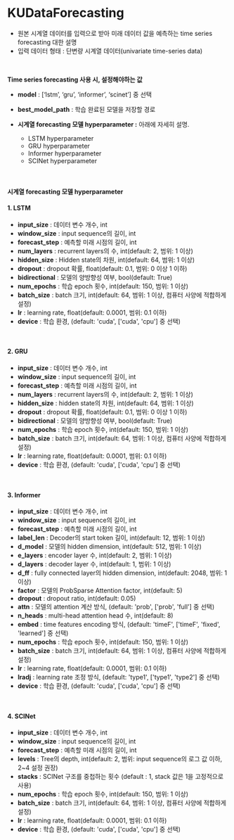 # KUDataForecasting
- 원본 시계열 데이터를 입력으로 받아 미래 데이터 값을 예측하는 time series forecasting 대한 설명
- 입력 데이터 형태 : 단변량 시계열 데이터(univariate time-series data)
<br>

**Time series forecasting 사용 시, 설정해야하는 값**
* **model** : [‘lstm’, ‘gru’, ‘informer’, ‘scinet’] 중 선택
* **best_model_path** : 학습 완료된 모델을 저장할 경로

* **시계열 forecasting 모델 hyperparameter :** 아래에 자세히 설명.
  * LSTM hyperparameter 
  * GRU hyperparameter 
  * Informer hyperparameter
  * SCINet hyperparameter

<br>

#### 시계열 forecasting 모델 hyperparameter <br>

#### 1. LSTM
- **input_size** : 데이터 변수 개수, int
- **window_size** : input sequence의 길이, int
- **forecast_step** : 예측할 미래 시점의 길이, int
- **num_layers** : recurrent layers의 수, int(default: 2, 범위: 1 이상)
- **hidden_size** : Hidden state의 차원, int(default: 64, 범위: 1 이상)
- **dropout** : dropout 확률, float(default: 0.1, 범위: 0 이상 1 이하)
- **bidirectional** : 모델의 양방향성 여부, bool(default: True)
- **num_epochs** : 학습 epoch 횟수, int(default: 150, 범위: 1 이상)
- **batch_size** : batch 크기, int(default: 64, 범위: 1 이상, 컴퓨터 사양에 적합하게 설정)
- **lr** : learning rate, float(default: 0.0001, 범위: 0.1 이하)
- **device** : 학습 환경, (default: 'cuda', ['cuda', 'cpu'] 중 선택)

<br>

#### 2. GRU
- **input_size** : 데이터 변수 개수, int
- **window_size** : input sequence의 길이, int
- **forecast_step** : 예측할 미래 시점의 길이, int
- **num_layers** : recurrent layers의 수, int(default: 2, 범위: 1 이상)
- **hidden_size** : hidden state의 차원, int(default: 64, 범위: 1 이상)
- **dropout** : dropout 확률, float(default: 0.1, 범위: 0 이상 1 이하)
- **bidirectional** : 모델의 양방향성 여부, bool(default: True)
- **num_epochs** : 학습 epoch 횟수, int(default: 150, 범위: 1 이상)
- **batch_size** : batch 크기, int(default: 64, 범위: 1 이상, 컴퓨터 사양에 적합하게 설정)
- **lr** : learning rate, float(default: 0.0001, 범위: 0.1 이하)
- **device** : 학습 환경, (default: 'cuda', ['cuda', 'cpu'] 중 선택)
<br>

#### 3. Informer
- **input_size** : 데이터 변수 개수, int
- **window_size** : input sequence의 길이, int
- **forecast_step** : 예측할 미래 시점의 길이, int
- **label_len** : Decoder의 start token 길이, int(default: 12, 범위: 1 이상)
- **d_model** : 모델의 hidden dimension, int(default: 512, 범위: 1 이상)
- **e_layers** : encoder layer 수, int(default: 2, 범위: 1 이상)
- **d_layers** : decoder layer 수, int(default: 1, 범위: 1 이상)
- **d_ff** : fully connected layer의 hidden dimension, int(default: 2048, 범위: 1 이상)
- **factor** : 모델의 ProbSparse Attention factor, int(default: 5)
- **dropout** : dropout ratio, int(default: 0.05)
- **attn** : 모델의 attention 계산 방식, (default: 'prob', ['prob', 'full'] 중 선택)
- **n_heads** : multi-head attention head 수, int(default: 8)
- **embed** : time features encoding 방식, (default: 'timeF', ['timeF', 'fixed', 'learned'] 중 선택)
- **num_epochs** : 학습 epoch 횟수, int(default: 150, 범위: 1 이상)
- **batch_size** : batch 크기, int(default: 64, 범위: 1 이상, 컴퓨터 사양에 적합하게 설정)
- **lr** : learning rate, float(default: 0.0001, 범위: 0.1 이하)
- **lradj** : learning rate 조정 방식, (default: 'type1', ['type1', 'type2'] 중 선택)
- **device** : 학습 환경, (default: 'cuda', ['cuda', 'cpu'] 중 선택)
<br>

#### 4. SCINet
- **input_size** : 데이터 변수 개수, int
- **window_size** : input sequence의 길이, int
- **forecast_step** : 예측할 미래 시점의 길이, int
- **levels** : Tree의 depth, int(default: 2, 범위: input sequence의 로그 값 이하, 2~4 설정 권장)
- **stacks** : SCINet 구조를 중첩하는 횟수 (default : 1, stack 값은 1을 고정적으로 사용)
- **num_epochs** : 학습 epoch 횟수, int(default: 150, 범위: 1 이상)
- **batch_size** : batch 크기, int(default: 64, 범위: 1 이상, 컴퓨터 사양에 적합하게 설정)
- **lr** : learning rate, float(default: 0.0001, 범위: 0.1 이하)
- **device** : 학습 환경, (default: 'cuda', ['cuda', 'cpu'] 중 선택)
<br>
